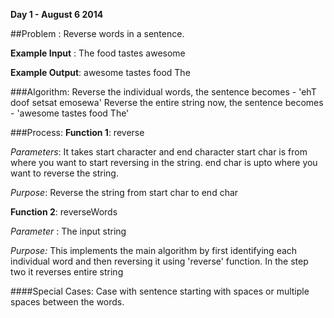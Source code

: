 **Day 1 - August 6 2014**

##Problem : Reverse words in a sentence.

**Example Input** : The food tastes awesome

**Example Output**: awesome tastes food The

###Algorithm:
	Reverse the individual words, the sentence becomes    - 'ehT doof setsat emosewa'
	Reverse the entire string now, the sentence becomes    - 'awesome tastes food The'


###Process:
**Function 1**: reverse

*Parameters*: It takes start character and end character
			    start char is from where you want to start reversing in the string.
			    end char is upto where you want to reverse the string.
			    
*Purpose*:    Reverse the string from start char to end char
	
	
**Function 2**: reverseWords

*Parameter* : The input string

*Purpose:*    This implements the main algorithm by first identifying each individual word and 
	      then reversing it using 'reverse' function. In the step two it reverses entire string
	      
####Special Cases:
	Case with sentence starting with spaces or multiple spaces between the words.
